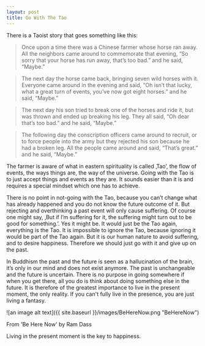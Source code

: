 ```yaml
---
layout: post
title: Go With The Tao
---
```


There is a Taoist story that goes something like this:

>Once upon a time there was a Chinese farmer whose horse ran away. All the neighbors came around to commemorate that evening, “So sorry that your horse has run away, that’s too bad.” and he said, “Maybe.”

>The next day the horse came back, bringing seven wild horses with it. Everyone came around in the evening and said, “Oh isn’t that lucky, what a great turn of events, you’ve now got eight horses.” and he said, “Maybe.”

>The next day his son tried to break one of the horses and ride it, but was thrown and ended up breaking his leg. They all said, “Oh dear that’s too bad.” and he said, “Maybe.”

>The following day the conscription officers came around to recruit, or to force people into the army but they rejected his son because he had a broken leg. All the people came around and said, “That’s great.” and he said, “Maybe.”

The farmer is aware of what in eastern spirituality is called ‚Tao’, the flow of events, the ways things are, the way of the universe. Going with the Tao is to just accept things and events as they are. It sounds easier than it is and requires a special mindset which one has to achieve.

There is no point in not-going with the Tao, because you can’t change what has already happened and you do not know the future outcome of it. But rejecting and overthinking a past event will only cause suffering. Of course one might say, ‚But if I’m suffering for it, the suffering might turn out to be good for something.’. Yes it might be. It would just be the Tao again, everything is the Tao. It is impossible to ignore the Tao, because ignoring it would be part of the Tao again. But it is our human nature to avoid suffering, and to desire happiness. Therefore we should just go with it and give up on the past.

In Buddhism the past and the future is seen as a hallucination of the brain, it’s only in our mind and does not exist anymore. The past is unchangeable and the future is uncertain. There is no purpose in going somewhere if when you get there, all you do is think about doing something else in the future. It is therefore of the greatest importance to live in the present moment, the only reality. If you can't fully live in the presence, you are just living a fantasy.

![an image alt text]({{ site.baseurl }}/images/BeHereNow.png "BeHereNow")

From 'Be Here Now' by Ram Dass

Living in the present moment is the key to happiness.
